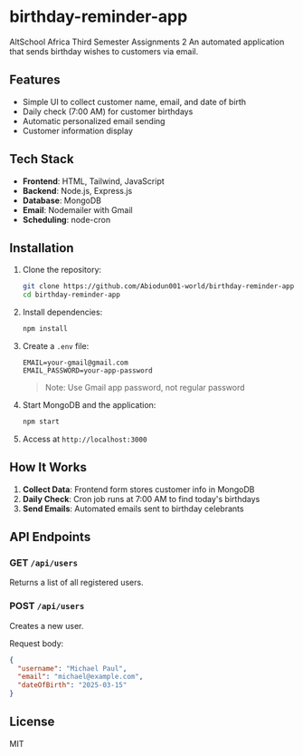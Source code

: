 # birthday-reminder-app

AltSchool Africa Third Semester Assignments 2
An automated application that sends birthday wishes to customers via email.

## Features

- Simple UI to collect customer name, email, and date of birth
- Daily check (7:00 AM) for customer birthdays
- Automatic personalized email sending
- Customer information display

## Tech Stack

- **Frontend**: HTML, Tailwind, JavaScript
- **Backend**: Node.js, Express.js
- **Database**: MongoDB
- **Email**: Nodemailer with Gmail
- **Scheduling**: node-cron

## Installation

1. Clone the repository:

   ```bash
   git clone https://github.com/Abiodun001-world/birthday-reminder-app.git
   cd birthday-reminder-app
   ```

2. Install dependencies:

   ```bash
   npm install
   ```

3. Create a `.env` file:

   ```
   EMAIL=your-gmail@gmail.com
   EMAIL_PASSWORD=your-app-password
   ```

   > Note: Use Gmail app password, not regular password

4. Start MongoDB and the application:

   ```bash
   npm start
   ```

5. Access at `http://localhost:3000`

## How It Works

1. **Collect Data**: Frontend form stores customer info in MongoDB
2. **Daily Check**: Cron job runs at 7:00 AM to find today's birthdays
3. **Send Emails**: Automated emails sent to birthday celebrants

## API Endpoints

### GET `/api/users`

Returns a list of all registered users.

### POST `/api/users`

Creates a new user.

Request body:

```json
{
  "username": "Michael Paul",
  "email": "michael@example.com",
  "dateOfBirth": "2025-03-15"
}
```

## License

MIT
